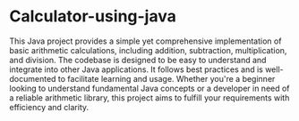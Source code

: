 # Calculator-using-java

This Java project provides a simple yet comprehensive implementation of basic arithmetic calculations, including addition, subtraction, multiplication, and division. The codebase is designed to be easy to understand and integrate into other Java applications. It follows best practices and is well-documented to facilitate learning and usage. Whether you're a beginner looking to understand fundamental Java concepts or a developer in need of a reliable arithmetic library, this project aims to fulfill your requirements with efficiency and clarity.

